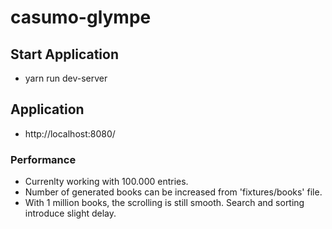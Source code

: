 # casumo-glympe

## Start Application
- yarn run dev-server

## Application
- http://localhost:8080/


### Performance
- Currenlty working with 100.000 entries.
- Number of generated books can be increased from 'fixtures/books' file.
- With 1 million books, the scrolling is still smooth. Search and sorting introduce slight delay.